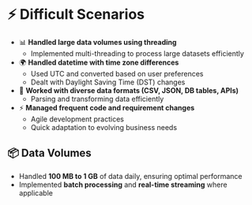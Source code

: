 
# ⚡ Difficult Scenarios  

- 📊 **Handled large data volumes using threading**  
  - Implemented multi-threading to process large datasets efficiently  
- 🌍 **Handled datetime with time zone differences**  
  - Used UTC and converted based on user preferences  
  - Dealt with Daylight Saving Time (DST) changes  
- 📂 **Worked with diverse data formats (CSV, JSON, DB tables, APIs)**  
  - Parsing and transforming data efficiently  
- ⚡ **Managed frequent code and requirement changes**  
  - Agile development practices  
  - Quick adaptation to evolving business needs  

## 📦 Data Volumes  
- Handled **100 MB to 1 GB** of data daily, ensuring optimal performance  
- Implemented **batch processing** and **real-time streaming** where applicable  
